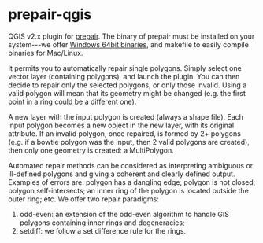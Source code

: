 prepair-qgis
============

QGIS v2.x plugin for [prepair](https://github.com/tudelft-gist/prepair). The binary of prepair must be installed on your system---we offer [Windows 64bit binaries](https://github.com/tudelft-gist/prepair/releases), and makefile to easily compile binaries for Mac/Linux.

It permits you to automatically repair single polygons. Simply select one vector layer (containing polygons), and launch the plugin. You can then decide to repair only the selected polygons, or only those invalid. Using a valid polygon will mean that its geometry might be changed (e.g. the first point in a ring could be a different one).

A new layer with the input polygon is created (always a shape file). Each input polygon becomes a new object in the new layer, with its original attribute. If an invalid polygon, once repaired, is formed by 2+ polygons (e.g. if a bowtie polygon was the input, then 2 valid polygons are created), then only one geometry is created: a MultiPolygon.

Automated repair methods can be considered as interpreting ambiguous or ill-defined polygons and giving a coherent and clearly defined output. Examples of errors are: polygon has a dangling edge; polygon is not closed; polygon self-intersects; an inner ring of the polygon is located outside the outer ring; etc. We offer two repair paradigms:

  1. odd-even: an extension of the odd-even algorithm to handle GIS polygons containing inner rings and degeneracies; 
  2. setdiff: we follow a set difference rule for the rings.




